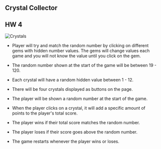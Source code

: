 ## Crystal Collector
## HW 4

![Crystals](https://github.com/pamelatholan/Unit-4-Game/blob/master/assets/images/CrystalCollector.PNG)

* Player will try and match the random number by clicking on different gems with hidden number values.  The gems will change values each game and you will not know the value until you click on the gem.

* The random number shown at the start of the game will be between 19 - 120.

* Each crystal will have a random hidden value between 1 - 12.

* There will be four crystals displayed as buttons on the page.

* The player will be shown a random number at the start of the game.

* When the player clicks on a crystal, it will add a specific amount of points to the player's total score. 

* The player wins if their total score matches the random number.

* The player loses if their score goes above the random number.

* The game restarts whenever the player wins or loses.




